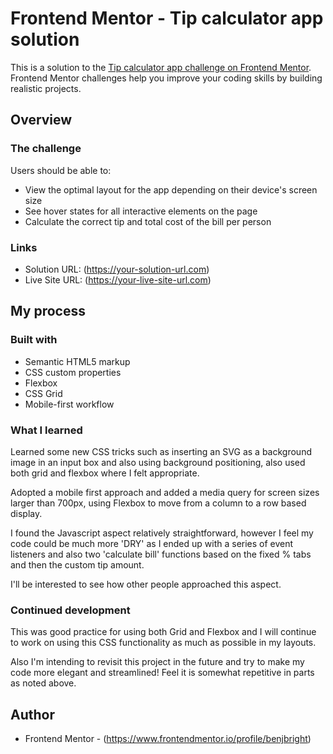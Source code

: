 # Frontend Mentor - Tip calculator app solution

This is a solution to the [Tip calculator app challenge on Frontend Mentor](https://www.frontendmentor.io/challenges/tip-calculator-app-ugJNGbJUX). Frontend Mentor challenges help you improve your coding skills by building realistic projects.

## Overview

### The challenge

Users should be able to:

- View the optimal layout for the app depending on their device's screen size
- See hover states for all interactive elements on the page
- Calculate the correct tip and total cost of the bill per person

### Links

- Solution URL: (https://your-solution-url.com)
- Live Site URL: (https://your-live-site-url.com)

## My process

### Built with

- Semantic HTML5 markup
- CSS custom properties
- Flexbox
- CSS Grid
- Mobile-first workflow

### What I learned

Learned some new CSS tricks such as inserting an SVG as a background image in an input box and also using background positioning, also used both grid and flexbox where I felt appropriate.

Adopted a mobile first approach and added a media query for screen sizes larger than 700px, using Flexbox to move from a column to a row based display.

I found the Javascript aspect relatively straightforward, however I feel my code could be much more 'DRY' as I ended up with a series of event listeners and also two 'calculate bill' functions based on the fixed % tabs and then the custom tip amount.

I'll be interested to see how other people approached this aspect.

### Continued development

This was good practice for using both Grid and Flexbox and I will continue to work on using this CSS functionality as much as possible in my layouts.

Also I'm intending to revisit this project in the future and try to make my code more elegant and streamlined! Feel it is somewhat repetitive in parts as noted above.

## Author

- Frontend Mentor - (https://www.frontendmentor.io/profile/benjbright)
